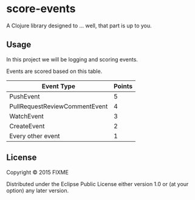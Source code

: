 # score-events

A Clojure library designed to ... well, that part is up to you.

## Usage

In this project we will be logging and scoring events.  

Events are scored based on this table.  

| Event Type | Points |
|------------|---|
| PushEvent  | 5 |
| PullRequestReviewCommentEvent | 4 |
| WatchEvent  | 3 |
| CreateEvent | 2 |
| Every other event | 1 |

## License

Copyright © 2015 FIXME

Distributed under the Eclipse Public License either version 1.0 or (at
your option) any later version.
